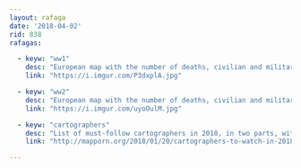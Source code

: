 ```yaml
---
layout: rafaga
date: '2018-04-02'
rid: 838
rafagas:

  - keyw: "ww1"
    desc: "European map with the number of deaths, civilian and military, of each country during World War 1: more than 41 millions"
    link: "https://i.imgur.com/P3dxplA.jpg"

  - keyw: "ww2"
    desc: "European map with the number of deaths, civilian and military, of each country during World War 2: more than 60 millions"
    link: "https://i.imgur.com/uyoOulM.jpg"

  - keyw: "cartographers"
    desc: "List of must-follow cartographers in 2018, in two parts, with some info about them, some of their work and where to find them"
    link: "http://mapporn.org/2018/01/20/cartographers-to-watch-in-2018-part-one/"

---
```

